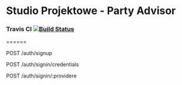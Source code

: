 # Studio Projektowe - Party Advisor
### Travis CI [![Build Status](https://travis-ci.org/muggin/Party_Advisor.svg?branch=master)](https://travis-ci.org/muggin/Party_Advisor)
======

POST        /auth/signup

POST        /auth/signin/credentials

POST        /auth/signin/:providere
